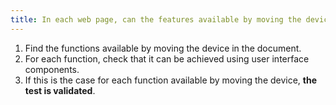 ```yaml
---
title: In each web page, can the features available by moving the device be achieved with user [interface components](#user-interface-component) (excluding special cases)?
---
```


1. Find the functions available by moving the device in the document.
2. For each function, check that it can be achieved using user interface components.
3. If this is the case for each function available by moving the device, **the test is validated**.
